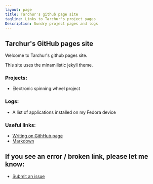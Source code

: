 ```yaml
---
layout: page
title: Tarchur's github page site
tagline: Links to Tarchur's project pages
Description: Sundry project pages and logs
---
```

## Tarchur's GitHub pages site

Welcome to Tarchur's github pages site.

This site uses the minamilistic jekyll theme.

### Projects:
- Electronic spinning wheel project

### Logs:
- A list of applications installed on my Fedora device

### Useful links:
- [Writing on GithHub page](https://help.github.com/categories/writing-on-github) 
- [Markdown](https://daringfireball.net/projects/markdown/syntax)

## If you see an error / broken link, please let me know:
- [Submit an issue](https://github.com/tarchur/tarchur/issues)
